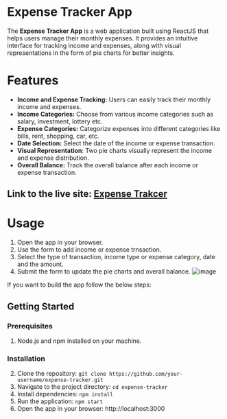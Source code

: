 # Expense Tracker App
The **Expense Tracker App** is a web application built using ReactJS that helps users manage their monthly expenses. It provides an intuitive interface for tracking income and expenses, along with visual representations in the form of pie charts for better insights.

# Features
- **Income and Expense Tracking:** Users can easily track their monthly income and expenses.
- **Income Categories:** Choose from various income categories such as salary, investment, lottery etc.
- **Expense Categories:** Categorize expenses into different categories like bills, rent, shopping, car, etc.
- **Date Selection:** Select the date of the income or expense transaction.
- **Visual Representation**: Two pie charts visually represent the income and expense distribution.
- **Overall Balance:** Track the overall balance after each income or expense transaction.

## Link to the live site: [Expense Trakcer](https://expense-tracker-c3d72.firebaseapp.com/)

# Usage
1. Open the app in your browser.
2. Use the form to add income or expense trnsaction.
3. Select the type of transaction, income type or expense category, date and the amount.
4. Submit the form to update the pie charts and overall balance.
![image](https://github.com/DishantMehra1/expense_tracker/assets/74445977/1fa84ec7-2471-4c03-8257-e13b6928a281)

If you want to build the app follow the below steps:
## Getting Started
### Prerequisites
1. Node.js and npm installed on your machine.
### Installation
2. Clone the repository:
   `git clone https://github.com/your-username/expense-tracker.git`
3. Navigate to the project directory:
   `cd expense-tracker`
4. Install dependencies:
   `npm install`
5. Run the application:
   `npm start`
6. Open the app in your browser: http://localhost:3000
